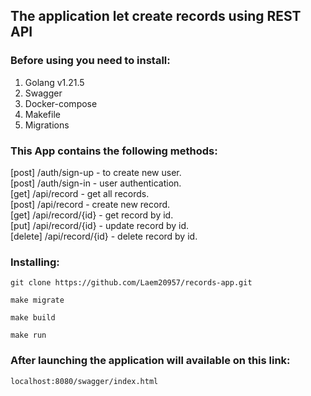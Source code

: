 ## The application let create records using REST API
### Before using you need to install:
1. Golang v1.21.5
2. Swagger
3. Docker-compose
4. Makefile
5. Migrations
### This App contains the following methods:
[post]   /auth/sign-up    - to create new user.<br/>
[post]   /auth/sign-in    - user authentication.<br/>
[get]    /api/record      - get all records.<br/>
[post]   /api/record      - create new record.<br/>
[get]    /api/record/{id} - get record by id.<br/>
[put]    /api/record/{id} - update record by id.<br/>
[delete] /api/record/{id} - delete record by id.<br/>
### Installing:
```
git clone https://github.com/Laem20957/records-app.git
```
```
make migrate
```
```
make build
```
```
make run
```
### After launching the application will available on this link:
```
localhost:8080/swagger/index.html
```
